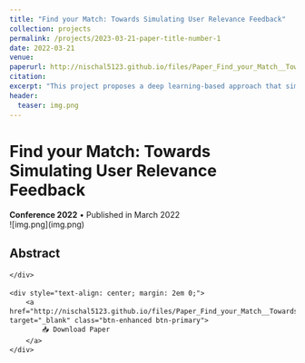 ```yaml
---
title: "Find your Match: Towards Simulating User Relevance Feedback"
collection: projects
permalink: /projects/2023-03-21-paper-title-number-1
date: 2022-03-21
venue: 
paperurl: http://nischal5123.github.io/files/Paper_Find_your_Match__Towards_Simulating_User_Relevance_Feedback.pdf
citation: 
excerpt: "This project proposes a deep learning-based approach that simulates the user-feedback loop in entity matching."
header:
  teaser: img.png
---
```


<div class="project-header">
  <h1>Find your Match: Towards Simulating User Relevance Feedback</h1>
  <div class="project-meta">
    <strong>Conference 2022</strong> • Published in March 2022
  </div>
</div>

<div class="project-card">
  ![img.png](img.png)
  
  ## Abstract
  
  


```
</div>

<div style="text-align: center; margin: 2em 0;">
    <a href="http://nischal5123.github.io/files/Paper_Find_your_Match__Towards_Simulating_User_Relevance_Feedback.pdf" target="_blank" class="btn-enhanced btn-primary">
        📥 Download Paper
    </a>
</div>
